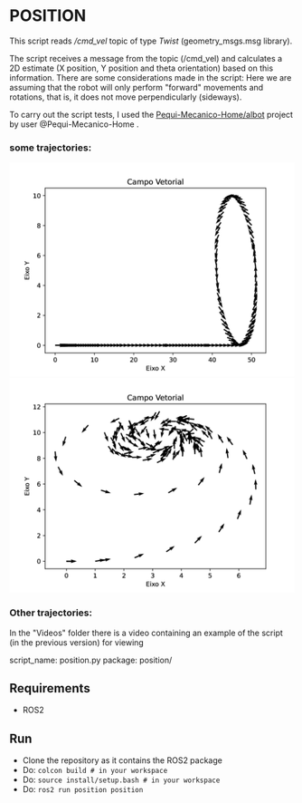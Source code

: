 # POSITION

This script reads */cmd_vel* topic of type *Twist* (geometry_msgs.msg library).

The script receives a message from the topic (/cmd_vel) and calculates a 2D estimate (X position, Y position and theta orientation) based on this information. There are some considerations made in the script: Here we are assuming that the robot will only perform "forward" movements and rotations, that is, it does not move perpendicularly (sideways).

To carry out the script tests, I used the [Pequi-Mecanico-Home/albot](https://github.com/Pequi-Mecanico-Home/albot) project by user @Pequi-Mecanico-Home .

### some trajectories:
![](Images/Position_1.png)
![](Images/Position_2.png)

### Other trajectories:
In the "Videos" folder there is a video containing an example of the script (in the previous version) for viewing

script_name: position.py
package: position/


## Requirements
- ROS2

## Run
- Clone the repository as it contains the ROS2 package
- Do: ```colcon build # in your workspace```
- Do: ```source install/setup.bash # in your workspace```
- Do: ```ros2 run position position```
